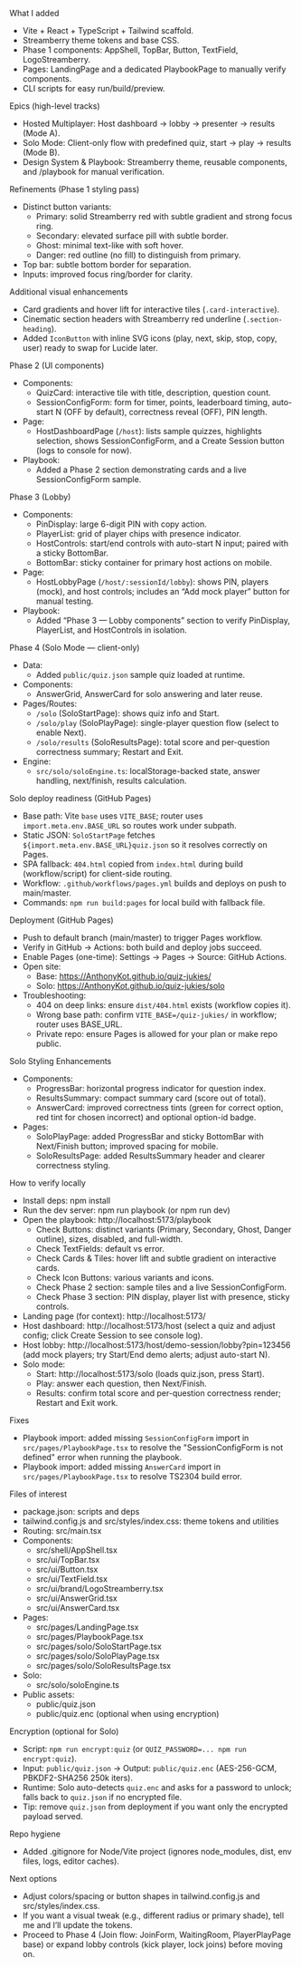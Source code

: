 What I added

- Vite + React + TypeScript + Tailwind scaffold.
- Streamberry theme tokens and base CSS.
- Phase 1 components: AppShell, TopBar, Button, TextField, LogoStreamberry.
- Pages: LandingPage and a dedicated PlaybookPage to manually verify components.
- CLI scripts for easy run/build/preview.

Epics (high-level tracks)

- Hosted Multiplayer: Host dashboard → lobby → presenter → results (Mode A).
- Solo Mode: Client-only flow with predefined quiz, start → play → results (Mode B).
- Design System & Playbook: Streamberry theme, reusable components, and /playbook for manual verification.

Refinements (Phase 1 styling pass)

- Distinct button variants:
  - Primary: solid Streamberry red with subtle gradient and strong focus ring.
  - Secondary: elevated surface pill with subtle border.
  - Ghost: minimal text-like with soft hover.
  - Danger: red outline (no fill) to distinguish from primary.
- Top bar: subtle bottom border for separation.
- Inputs: improved focus ring/border for clarity.

Additional visual enhancements

- Card gradients and hover lift for interactive tiles (`.card-interactive`).
- Cinematic section headers with Streamberry red underline (`.section-heading`).
- Added `IconButton` with inline SVG icons (play, next, skip, stop, copy, user) ready to swap for Lucide later.

Phase 2 (UI components)

- Components:
  - QuizCard: interactive tile with title, description, question count.
  - SessionConfigForm: form for timer, points, leaderboard timing, auto-start N (OFF by default), correctness reveal (OFF), PIN length.
- Page:
  - HostDashboardPage (`/host`): lists sample quizzes, highlights selection, shows SessionConfigForm, and a Create Session button (logs to console for now).
- Playbook:
  - Added a Phase 2 section demonstrating cards and a live SessionConfigForm sample.

Phase 3 (Lobby)

- Components:
  - PinDisplay: large 6-digit PIN with copy action.
  - PlayerList: grid of player chips with presence indicator.
  - HostControls: start/end controls with auto-start N input; paired with a sticky BottomBar.
  - BottomBar: sticky container for primary host actions on mobile.
- Page:
  - HostLobbyPage (`/host/:sessionId/lobby`): shows PIN, players (mock), and host controls; includes an “Add mock player” button for manual testing.
- Playbook:
  - Added “Phase 3 — Lobby components” section to verify PinDisplay, PlayerList, and HostControls in isolation.

Phase 4 (Solo Mode — client-only)

- Data:
  - Added `public/quiz.json` sample quiz loaded at runtime.
- Components:
  - AnswerGrid, AnswerCard for solo answering and later reuse.
- Pages/Routes:
  - `/solo` (SoloStartPage): shows quiz info and Start.
  - `/solo/play` (SoloPlayPage): single-player question flow (select to enable Next).
  - `/solo/results` (SoloResultsPage): total score and per-question correctness summary; Restart and Exit.
- Engine:
  - `src/solo/soloEngine.ts`: localStorage-backed state, answer handling, next/finish, results calculation.

Solo deploy readiness (GitHub Pages)

- Base path: Vite `base` uses `VITE_BASE`; router uses `import.meta.env.BASE_URL` so routes work under subpath.
- Static JSON: `SoloStartPage` fetches `${import.meta.env.BASE_URL}quiz.json` so it resolves correctly on Pages.
- SPA fallback: `404.html` copied from `index.html` during build (workflow/script) for client-side routing.
- Workflow: `.github/workflows/pages.yml` builds and deploys on push to main/master.
- Commands: `npm run build:pages` for local build with fallback file.

Deployment (GitHub Pages)

- Push to default branch (main/master) to trigger Pages workflow.
- Verify in GitHub → Actions: both build and deploy jobs succeed.
- Enable Pages (one-time): Settings → Pages → Source: GitHub Actions.
- Open site:
  - Base: https://AnthonyKot.github.io/quiz-jukies/
  - Solo: https://AnthonyKot.github.io/quiz-jukies/solo
- Troubleshooting:
  - 404 on deep links: ensure `dist/404.html` exists (workflow copies it).
  - Wrong base path: confirm `VITE_BASE=/quiz-jukies/` in workflow; router uses BASE_URL.
  - Private repo: ensure Pages is allowed for your plan or make repo public.

Solo Styling Enhancements

- Components:
  - ProgressBar: horizontal progress indicator for question index.
  - ResultsSummary: compact summary card (score out of total).
  - AnswerCard: improved correctness tints (green for correct option, red tint for chosen incorrect) and optional option-id badge.
- Pages:
  - SoloPlayPage: added ProgressBar and sticky BottomBar with Next/Finish button; improved spacing for mobile.
  - SoloResultsPage: added ResultsSummary header and clearer correctness styling.

How to verify locally

- Install deps: npm install
- Run the dev server: npm run playbook (or npm run dev)
- Open the playbook: http://localhost:5173/playbook
    - Check Buttons: distinct variants (Primary, Secondary, Ghost, Danger outline), sizes, disabled, and full-width.
    - Check TextFields: default vs error.
    - Check Cards & Tiles: hover lift and subtle gradient on interactive cards.
    - Check Icon Buttons: various variants and icons.
    - Check Phase 2 section: sample tiles and a live SessionConfigForm.
    - Check Phase 3 section: PIN display, player list with presence, sticky controls.
- Landing page (for context): http://localhost:5173/
- Host dashboard: http://localhost:5173/host (select a quiz and adjust config; click Create Session to see console log).
- Host lobby: http://localhost:5173/host/demo-session/lobby?pin=123456 (add mock players; try Start/End demo alerts; adjust auto-start N).
- Solo mode:
  - Start: http://localhost:5173/solo (loads quiz.json, press Start).
  - Play: answer each question, then Next/Finish.
  - Results: confirm total score and per-question correctness render; Restart and Exit work.

Fixes

- Playbook import: added missing `SessionConfigForm` import in `src/pages/PlaybookPage.tsx` to resolve the "SessionConfigForm is not defined" error when running the playbook.
- Playbook import: added missing `AnswerCard` import in `src/pages/PlaybookPage.tsx` to resolve TS2304 build error.

Files of interest

- package.json: scripts and deps
- tailwind.config.js and src/styles/index.css: theme tokens and utilities
- Routing: src/main.tsx
- Components:
    - src/shell/AppShell.tsx
    - src/ui/TopBar.tsx
    - src/ui/Button.tsx
    - src/ui/TextField.tsx
    - src/ui/brand/LogoStreamberry.tsx
    - src/ui/AnswerGrid.tsx
    - src/ui/AnswerCard.tsx
- Pages:
    - src/pages/LandingPage.tsx
    - src/pages/PlaybookPage.tsx
    - src/pages/solo/SoloStartPage.tsx
    - src/pages/solo/SoloPlayPage.tsx
    - src/pages/solo/SoloResultsPage.tsx
- Solo:
    - src/solo/soloEngine.ts
- Public assets:
    - public/quiz.json
    - public/quiz.enc (optional when using encryption)

Encryption (optional for Solo)

- Script: `npm run encrypt:quiz` (or `QUIZ_PASSWORD=... npm run encrypt:quiz`).
- Input: `public/quiz.json` → Output: `public/quiz.enc` (AES-256-GCM, PBKDF2-SHA256 250k iters).
- Runtime: Solo auto-detects `quiz.enc` and asks for a password to unlock; falls back to `quiz.json` if no encrypted file.
- Tip: remove `quiz.json` from deployment if you want only the encrypted payload served.

Repo hygiene

- Added .gitignore for Node/Vite project (ignores node_modules, dist, env files, logs, editor caches).

Next options

- Adjust colors/spacing or button shapes in tailwind.config.js and src/styles/index.css.
- If you want a visual tweak (e.g., different radius or primary shade), tell me and I’ll update the tokens.
- Proceed to Phase 4 (Join flow: JoinForm, WaitingRoom, PlayerPlayPage base) or expand lobby controls (kick player, lock joins) before moving on.
